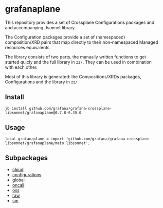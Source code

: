 # grafanaplane

This repository provides a set of Crossplane Configurations packages and and accompanying Jsonnet library.

The Configuration packages provide a set of (namespaced) composition/XRD pairs that map directly to their non-namespaced Managed resources equivalents.

The library consists of two parts, the manually written functions to get started quicly and the full library in `zz/`. They can be used in combination with each other.

Most of this library is generated: the Compositions/XRDs packages, Configurations and the library in `zz/`.

## Install

```
jb install github.com/grafana/grafana-crossplane-libsonnet/grafanaplane@0.7.0-0.30.0
```

## Usage

```jsonnet
local grafanaplane = import 'github.com/grafana/grafana-crossplane-libsonnet/grafanaplane/main.libsonnet';
```


## Subpackages

* [cloud](cloud.md)
* [configurations](configurations.md)
* [global](global.md)
* [oncall](oncall.md)
* [oss](oss/index.md)
* [raw](raw/index.md)
* [sm](sm/index.md)
